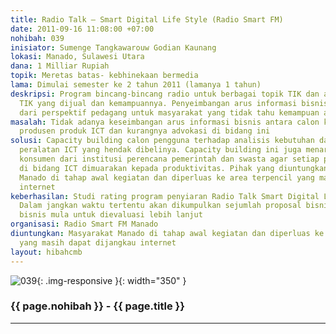 ```yaml
---
title: Radio Talk – Smart Digital Life Style (Radio Smart FM)
date: 2011-09-16 11:08:00 +07:00
nohibah: 039
inisiator: Sumenge Tangkawarouw Godian Kaunang
lokasi: Manado, Sulawesi Utara
dana: 1 Milliar Rupiah
topik: Meretas batas- kebhinekaan bermedia
lama: Dimulai semester ke 2 tahun 2011 (lamanya 1 tahun)
deskripsi: Program bincang-bincang radio untuk berbagai topik TIK dan advokasi produk-produk
  TIK yang dijual dan kemampuannya. Penyeimbangan arus informasi bisnis tidak hanya
  dari perspektif pedagang untuk masyarakat yang tidak tahu kemampuan alat-alat digital
masalah: Tidak adanya keseimbangan arus informasi bisnis antara calon konsumen dengan
  produsen produk ICT dan kurangnya advokasi di bidang ini
solusi: Capacity building calon pengguna terhadap analisis kebutuhan dan dampak dari
  peralatan ICT yang hendak dibelinya. Capacity building ini juga menargetkan calon
  konsumen dari institusi perencana pemerintah dan swasta agar setiap perencanaan
  di bidang ICT dimuarakan kepada produktivitas. Pihak yang diuntungkan adalah masyarakat
  Manado di tahap awal kegiatan dan diperluas ke area terpencil yang masih dapat dijangkau
  internet
keberhasilan: Studi rating program penyiaran Radio Talk Smart Digital Life Style.
  Dalam jangkan waktu tertentu akan dikumpulkan sejumlah proposal bisnis sebagai inkubator
  bisnis mula untuk dievaluasi lebih lanjut
organisasi: Radio Smart FM Manado
diuntungkan: Masyarakat Manado di tahap awal kegiatan dan diperluas ke area terpencil
  yang masih dapat dijangkau internet
layout: hibahcmb
---
```


![039](/static/img/hibahcmb/039.png){: .img-responsive }{: width="350" }

### {{ page.nohibah }} - {{ page.title }}

---
